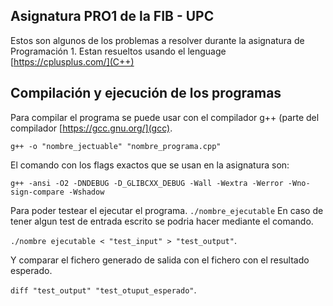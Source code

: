 ## Asignatura PRO1 de la FIB - UPC
Estos son algunos de los problemas a resolver durante la asignatura de Programación 1. Estan resueltos usando el lenguage [https://cplusplus.com/](C++)

## Compilación y ejecución de los programas
Para compilar el programa se puede usar con el compilador g++ (parte del compilador [https://gcc.gnu.org/](gcc).

`g++ -o "nombre_jectuable" "nombre_programa.cpp"`

El comando con los flags exactos que se usan en la asignatura son:

`g++ -ansi -O2 -DNDEBUG -D_GLIBCXX_DEBUG -Wall -Wextra -Werror
-Wno-sign-compare -Wshadow`

Para poder testear el ejecutar el programa.
`./nombre_ejecutable`
En caso de tener algun test de entrada escrito se podria hacer mediante el comando.

`./nombre ejecutable < "test_input" > "test_output"`.

Y comparar el fichero generado de salida con el fichero con el resultado esperado.

`diff "test_output" "test_otuput_esperado"`.